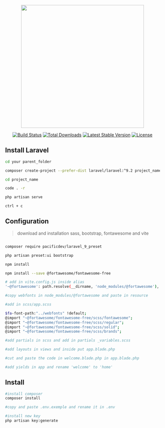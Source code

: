 <p align="center"><a href="https://laravel.com" target="_blank"><img src="https://raw.githubusercontent.com/laravel/art/master/logo-lockup/5%20SVG/2%20CMYK/1%20Full%20Color/laravel-logolockup-cmyk-red.svg" width="400"></a></p>

<p align="center">
<a href="https://travis-ci.org/laravel/framework"><img src="https://travis-ci.org/laravel/framework.svg" alt="Build Status"></a>
<a href="https://packagist.org/packages/laravel/framework"><img src="https://img.shields.io/packagist/dt/laravel/framework" alt="Total Downloads"></a>
<a href="https://packagist.org/packages/laravel/framework"><img src="https://img.shields.io/packagist/v/laravel/framework" alt="Latest Stable Version"></a>
<a href="https://packagist.org/packages/laravel/framework"><img src="https://img.shields.io/packagist/l/laravel/framework" alt="License"></a>
</p>

## Install Laravel

```bash
cd your parent_folder

composer create-project --prefer-dist laravel/laravel:^9.2 project_name

cd project_name

code . -r

php artisan serve

ctrl + c

```

## Configuration

>download and installation sass, bootstrap, fontawesome and vite

```bash

composer require pacificdev/laravel_9_preset

php artisan preset:ui bootstrap

npm install

npm install --save @fortawesome/fontawesome-free

# add in vite.config.js inside alias
'~@fortawesome': path.resolve(__dirname, 'node_modules/@fortawesome'),

#copy webfonts in node_modules/@fortawesome and paste in resource

#add in scss/app.scss

$fa-font-path:"../webfonts" !default;
@import "~@fortawesome/fontawesome-free/scss/fontawesome";
@import "~@fortawesome/fontawesome-free/scss/regular";
@import "~@fortawesome/fontawesome-free/scss/solid";
@import "~@fortawesome/fontawesome-free/scss/brands";

#add partials in scss and add in partials _variables.scss

#add layouts in views and inside put app.blade.php

#cut and paste the code in welcome.blade.php in app.blade.php

#add yields in app and rename 'welcome' to 'home'
```
## Install

```bash
#install composer
composer install

#copy and paste .env.exemple and rename it in .env

#install new key
php artisan key:generate
```
